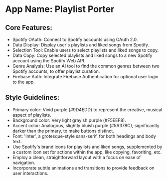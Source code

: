# **App Name**: Playlist Porter

## Core Features:

- Spotify OAuth: Connect to Spotify accounts using OAuth 2.0.
- Data Display: Display user's playlists and liked songs from Spotify.
- Selection Tool: Enable users to select playlists and liked songs to copy.
- Data Copy: Copy selected playlists and liked songs to a new Spotify account using the Spotify Web API.
- Genre Analysis: Use an AI tool to find the common genres between two Spotify accounts, to offer playlist curation.
- Firebase Auth: Integrate Firebase Authentication for optional user login to the app.

## Style Guidelines:

- Primary color: Vivid purple (#9D4EDD) to represent the creative, musical aspect of playlists.
- Background color: Very light grayish purple (#F5EEF8). 
- Accent color: Analogous, slightly bluish purple (#5A378C), significantly darker than the primary, to make buttons distinct.
- Font: 'Inter', a grotesque-style sans-serif, for both headings and body text.
- Use Spotify's brand icons for playlists and liked songs, supplemented by a custom icon set for actions within the app, like copying, favoriting, etc.
- Employ a clean, straightforward layout with a focus on ease of navigation.
- Incorporate subtle animations and transitions to provide feedback on user interactions.